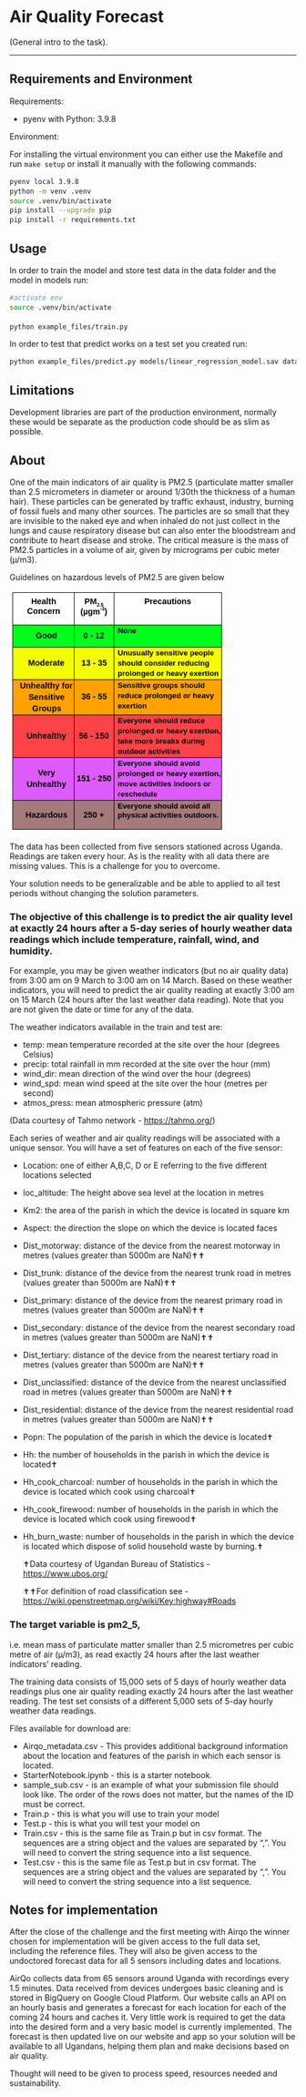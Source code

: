 # Air Quality Forecast

(General intro to the task).

---
## Requirements and Environment

Requirements:
- pyenv with Python: 3.9.8

Environment: 

For installing the virtual environment you can either use the Makefile and run `make setup` or install it manually with the following commands: 

```Bash
pyenv local 3.9.8
python -m venv .venv
source .venv/bin/activate
pip install --upgrade pip
pip install -r requirements.txt
```

## Usage

In order to train the model and store test data in the data folder and the model in models run:

```bash
#activate env
source .venv/bin/activate

python example_files/train.py  
```

In order to test that predict works on a test set you created run:

```bash
python example_files/predict.py models/linear_regression_model.sav data/X_test.csv data/y_test.csv
```

## Limitations

Development libraries are part of the production environment, normally these would be separate as the production code should be as slim as possible.

## About

One of the main indicators of air quality is PM2.5 (particulate matter smaller than 2.5 micrometers in diameter or around 1/30th the thickness of a human hair). These particles can be generated by traffic exhaust, industry, burning of fossil fuels and many other sources. The particles are so small that they are invisible to the naked eye and when inhaled do not just collect in the lungs and cause respiratory disease but can also enter the bloodstream and contribute to heart disease and stroke. The critical measure is the mass of PM2.5 particles in a volume of air, given by micrograms per cubic meter (µ/m3).

Guidelines on hazardous levels of PM2.5 are given below

!["Guidelines"](/images/guidelines.png?raw=true "Guidelines")

The data has been collected from five sensors stationed across Uganda. Readings are taken every hour. As is the reality with all data there are missing values. This is a challenge for you to overcome.

Your solution needs to be generalizable and be able to applied to all test periods without changing the solution parameters.

### The objective of this challenge is to predict the air quality level at exactly 24 hours after a 5-day series of hourly weather data readings which include temperature, rainfall, wind, and humidity.

For example, you may be given weather indicators (but no air quality data) from 3:00 am on 9 March to 3:00 am on 14 March. Based on these weather indicators, you will need to predict the air quality reading at exactly 3:00 am on 15 March (24 hours after the last weather data reading). 
Note that you are not given the date or time for any of the data.

The weather indicators available in the train and test are:

* temp: mean temperature recorded at the site over the hour (degrees Celsius)
* precip: total rainfall in mm recorded at the site over the hour (mm)
* wind_dir: mean direction of the wind over the hour (degrees)
* wind_spd: mean wind speed at the site over the hour (metres per second)
* atmos_press: mean atmospheric pressure (atm)

(Data courtesy of Tahmo network - https://tahmo.org/)

Each series of weather and air quality readings will be associated with a unique sensor. You will have a set of features on each of the five sensor:

* Location: one of either A,B,C, D or E referring to the five different locations selected
* loc_altitude: The height above sea level at the location in metres
* Km2: the area of the parish in which the device is located in square km
* Aspect: the direction the slope on which the device is located faces
* Dist_motorway: distance of the device from the nearest motorway in metres (values greater than 5000m are NaN)✝✝
* Dist_trunk: distance of the device from the nearest trunk road in metres (values greater than 5000m are NaN)✝✝
* Dist_primary: distance of the device from the nearest primary road in metres (values greater than 5000m are NaN)✝✝
* Dist_secondary: distance of the device from the nearest secondary road in metres (values greater than 5000m are NaN)✝✝
* Dist_tertiary: distance of the device from the nearest tertiary road in metres (values greater than 5000m are NaN)✝✝
* Dist_unclassified: distance of the device from the nearest unclassified road in metres (values greater than 5000m are NaN)✝✝
* Dist_residential: distance of the device from the nearest residential road in metres (values greater than 5000m are NaN)✝✝
* Popn: The population of the parish in which the device is located✝
* Hh: the number of households in the parish in which the device is located✝
* Hh_cook_charcoal: number of households in the parish in which the device is located which cook using charcoal✝
* Hh_cook_firewood: number of households in the parish in which the device is located which cook using firewood✝
* Hh_burn_waste: number of households in the parish in which the device is located which dispose of solid household waste by burning.✝

    ✝Data courtesy of Ugandan Bureau of Statistics - https://www.ubos.org/

    ✝✝For definition of road classification see - https://wiki.openstreetmap.org/wiki/Key:highway#Roads

### The target variable is pm2_5,
i.e. mean mass of particulate matter smaller than 2.5 micrometres per cubic metre of air (µ/m3), as read exactly 24 hours after the last weather indicators’ reading.

The training data consists of 15,000 sets of 5 days of hourly weather data readings plus one air quality reading exactly 24 hours after the last weather reading. The test set consists of a different 5,000 sets of 5-day hourly weather data readings.

Files available for download are:

* Airqo_metadata.csv - This provides additional background information about the location and features of the parish in which each sensor is located.
* StarterNotebook.ipynb - this is a starter notebook.
* sample_sub.csv - is an example of what your submission file should look like. The order of the rows does not matter, but the names of the ID must be correct.
* Train.p - this is what you will use to train your model
* Test.p - this is what you will test your model on
* Train.csv - this is the same file as Train.p but in csv format. The sequences are a string object and the values are separated by “,”. You will need to convert the string sequence into a list sequence.
* Test.csv - this is the same file as Test.p but in csv format. The sequences are a string object and the values are separated by “,”. You will need to convert the string sequence into a list sequence.

## Notes for implementation

After the close of the challenge and the first meeting with Airqo the winner chosen for implementation will be given access to the full data set, including the reference files. They will also be given access to the undoctored forecast data for all 5 sensors including dates and locations.

AirQo collects data from 65 sensors around Uganda with recordings every 1.5 minutes. Data received from devices undergoes basic cleaning and is stored in BigQuery on Google Cloud Platform. Our website calls an API on an hourly basis and generates a forecast for each location for each of the coming 24 hours and caches it. Very little work is required to get the data into the desired form and a very basic model is currently implemented. The forecast is then updated live on our website and app so your solution will be available to all Ugandans, helping them plan and make decisions based on air quality.

Thought will need to be given to process speed, resources needed and sustainability.
